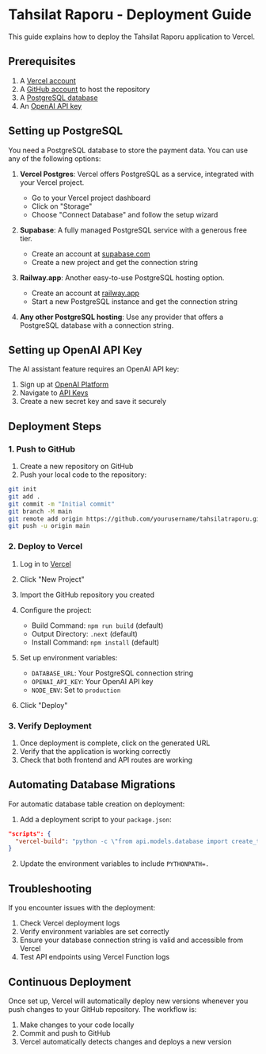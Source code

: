 # Tahsilat Raporu - Deployment Guide

This guide explains how to deploy the Tahsilat Raporu application to Vercel.

## Prerequisites

1. A [Vercel account](https://vercel.com/signup)
2. A [GitHub account](https://github.com/join) to host the repository
3. A [PostgreSQL database](#setting-up-postgresql)
4. An [OpenAI API key](#setting-up-openai-api-key)

## Setting up PostgreSQL

You need a PostgreSQL database to store the payment data. You can use any of the following options:

1. **Vercel Postgres**: Vercel offers PostgreSQL as a service, integrated with your Vercel project.
   - Go to your Vercel project dashboard
   - Click on "Storage"
   - Choose "Connect Database" and follow the setup wizard

2. **Supabase**: A fully managed PostgreSQL service with a generous free tier.
   - Create an account at [supabase.com](https://supabase.com)
   - Create a new project and get the connection string

3. **Railway.app**: Another easy-to-use PostgreSQL hosting option.
   - Create an account at [railway.app](https://railway.app)
   - Start a new PostgreSQL instance and get the connection string

4. **Any other PostgreSQL hosting**: Use any provider that offers a PostgreSQL database with a connection string.

## Setting up OpenAI API Key

The AI assistant feature requires an OpenAI API key:

1. Sign up at [OpenAI Platform](https://platform.openai.com/signup)
2. Navigate to [API Keys](https://platform.openai.com/api-keys)
3. Create a new secret key and save it securely

## Deployment Steps

### 1. Push to GitHub

1. Create a new repository on GitHub
2. Push your local code to the repository:

```bash
git init
git add .
git commit -m "Initial commit"
git branch -M main
git remote add origin https://github.com/yourusername/tahsilatraporu.git
git push -u origin main
```

### 2. Deploy to Vercel

1. Log in to [Vercel](https://vercel.com)
2. Click "New Project"
3. Import the GitHub repository you created
4. Configure the project:
   - Build Command: `npm run build` (default)
   - Output Directory: `.next` (default)
   - Install Command: `npm install` (default)

5. Set up environment variables:
   - `DATABASE_URL`: Your PostgreSQL connection string
   - `OPENAI_API_KEY`: Your OpenAI API key
   - `NODE_ENV`: Set to `production`

6. Click "Deploy"

### 3. Verify Deployment

1. Once deployment is complete, click on the generated URL
2. Verify that the application is working correctly
3. Check that both frontend and API routes are working

## Automating Database Migrations

For automatic database table creation on deployment:

1. Add a deployment script to your `package.json`:

```json
"scripts": {
  "vercel-build": "python -c \"from api.models.database import create_tables; create_tables()\" && npm run build"
}
```

2. Update the environment variables to include `PYTHONPATH=.` 

## Troubleshooting

If you encounter issues with the deployment:

1. Check Vercel deployment logs
2. Verify environment variables are set correctly
3. Ensure your database connection string is valid and accessible from Vercel
4. Test API endpoints using Vercel Function logs

## Continuous Deployment

Once set up, Vercel will automatically deploy new versions whenever you push changes to your GitHub repository. The workflow is:

1. Make changes to your code locally
2. Commit and push to GitHub
3. Vercel automatically detects changes and deploys a new version